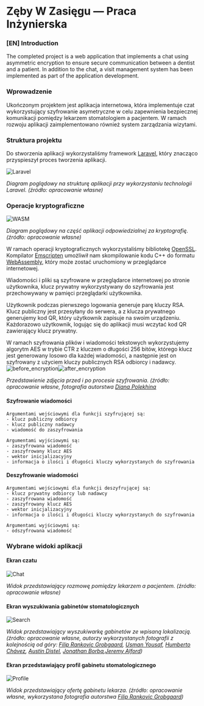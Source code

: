 
# Zęby W Zasięgu — Praca Inżynierska
### [EN] Introduction
The completed project is a web application that implements a chat using asymmetric encryption to ensure secure communication between a dentist and a patient. In addition to the chat, a visit management system has been implemented as part of the application development.

### Wprowadzenie
Ukończonym projektem jest aplikacja internetowa, która implementuje czat wykorzystujący szyfrowanie asymetryczne w celu zapewnienia bezpiecznej komunikacji pomiędzy lekarzem stomatologiem a pacjentem. W ramach rozwoju aplikacji zaimplementowano również system zarządzania wizytami.



### Struktura projektu

Do stworzenia aplikacji wykorzystaliśmy framework [Laravel](https://laravel.com/), który znacząco przyspieszył proces tworzenia aplikacji.

![Laravel](readme/laravel.png)
  
*Diagram poglądowy na strukturę aplikacji przy wykorzystaniu technologii Laravel. (źródło: opracowanie własne)*

### Operacje kryptograficzne
![WASM](readme/wasm.png)
  
*Diagram poglądowy na część aplikacji odpowiedzialnej za kryptografię. (źródło: opracowanie własne)*

W ramach operacji kryptograficznych wykorzystaliśmy bibliotekę [OpenSSL](https://www.openssl.org/). Kompilator [Emscripten](https://emscripten.org/) umożliwił nam skompilowanie kodu C++ do formatu [WebAssembly](https://webassembly.org/), który może zostać uruchomiony w przeglądarce internetowej.

Wiadomości i pliki są szyfrowane w przeglądarce internetowej po stronie użytkownika, klucz prywatny wykorzystywany do szyfrowania jest przechowywany w pamięci przeglądarki użytkownika.

Użytkownik podczas pierwszego logowania generuje parę kluczy RSA. Klucz publiczny jest przesyłany do serwera, a z klucza prywatnego generujemy kod QR, który użytkownik zapisuje na swoim urządzeniu. Każdorazowo użytkownik, logując się do aplikacji musi wczytać kod QR zawierający klucz prywatny.

W ramach szyfrowania plików i wiadomości tekstowych wykorzystujemy algorytm AES w trybie CTR z kluczem o długości 256 bitów, którego klucz jest generowany losowo dla każdej wiadomości, a następnie jest on szyfrowany z użyciem kluczy publicznych RSA odbiorcy i nadawcy.
![before_encryption](readme/bmp_file_before_encryption.jpg)![after_encryption](readme/bmp_file_after_encryption.jpg)
  
*Przedstawienie zdjęcia przed i po procesie szyfrowania. (źródło: opracowanie własne, fotografia autorstwa [Diana Polekhina](https://unsplash.com/photos/person-holding-pink-plastic-hair-clip-4nUZl0FZM3U)*
#### Szyfrowanie wiadomości
```
Argumentami wejściowymi dla funkcji szyfrującej są:
- klucz publiczny odbiorcy
- klucz publiczny nadawcy
- wiadomość do zaszyfrowania

Argumentami wyjściowymi są:
- zaszyfrowana wiadomość
- zaszyfrowany klucz AES
- wektor inicjalizacyjny
- informacja o ilości i długości kluczy wykorzystanych do szyfrowania
```
#### Deszyfrowanie wiadomości
```
Argumentami wejściowymi dla funkcji deszyfrującej są:
- klucz prywatny odbiorcy lub nadawcy
- zaszyfrowana wiadomość
- zaszyfrowany klucz AES
- wektor inicjalizacyjny
- informacja o ilości i długości kluczy wykorzystanych do szyfrowania

Argumentami wyjściowymi są:
- odszyfrowana wiadomość
```
### Wybrane widoki aplikacji

#### Ekran czatu
![Chat](readme/chat.png)
  
*Widok przedstawiający rozmowę pomiędzy lekarzem a pacjentem. (źródło: opracowanie własne)*
#### Ekran wyszukiwania gabinetów stomatologicznych
![Search](readme/search.png)
  
*Widok przedstawiający wyszukiwarkę gabinetów ze wpisaną lokalizacją. (źródło: opracowanie własne, autorzy wykorzystanych fotografii z kolejnością od góry: [Filip Rankovic Grobgaard](https://unsplash.com/photos/a-man-smiling-for-the-camera-9_1Y_IKP4tY), [Usman Yousaf](https://unsplash.com/photos/man-in-white-dress-shirt-wearing-black-framed-eyeglasses-pTrhfmj2jDA), [Humberto Chávez](https://unsplash.com/photos/woman-standing-under-tree-FVh_yqLR9eA), [Austin Distel](https://unsplash.com/photos/man-in-white-suit-jacket-7bMdiIqz_J4), [Jonathan Borba](https://unsplash.com/photos/man-in-white-dress-shirt-wearing-black-framed-eyeglasses-Yui-VjmS8AA),[Jeremy Alford](https://unsplash.com/photos/a-woman-in-a-white-coat-O13B7suRG4A))*
#### Ekran przedstawiający profil gabinetu stomatologicznego
![Profile](readme/doctor_offer.png)
  
*Widok przedstawiający ofertę gabinetu lekarza. (źródło: opracowanie własne, wykorzystana fotografia autorstwa [Filip Rankovic Grobgaard](https://unsplash.com/photos/a-man-smiling-for-the-camera-9_1Y_IKP4tY))*